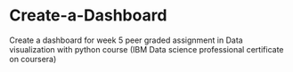 # Create-a-Dashboard
Create a dashboard for week 5 peer graded assignment in Data visualization with python course (IBM Data science professional certificate on coursera)
